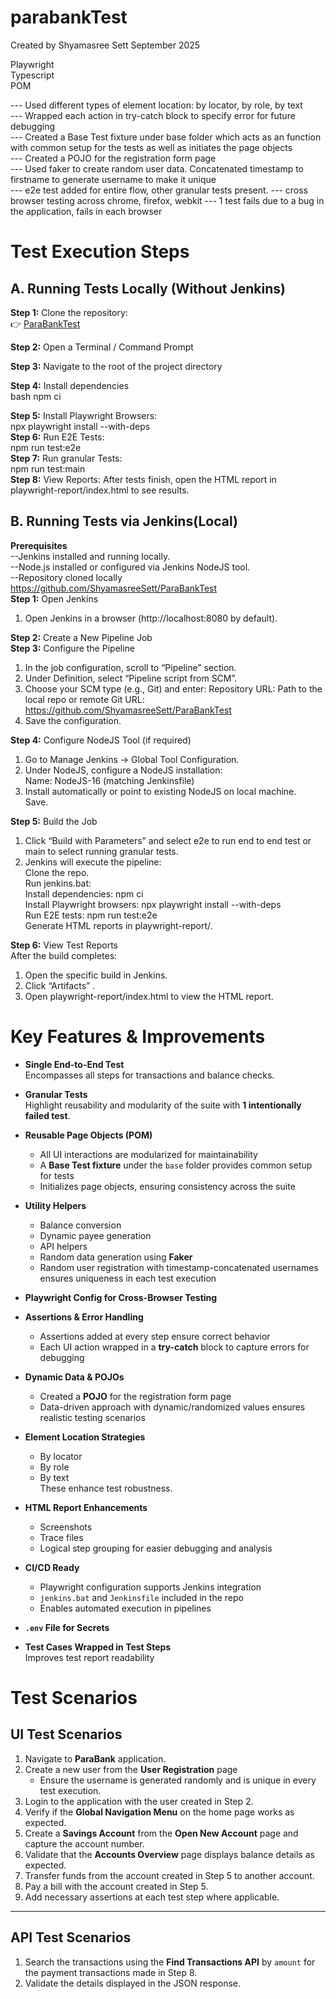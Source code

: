 # parabankTest

Created by Shyamasree Sett
September 2025


Playwright  
Typescript  
POM  

--- Used different types of element location: by locator, by role, by text  
--- Wrapped each action in try-catch block to specify error for future debugging  
--- Created a Base Test fixture under base folder which acts as an function with common setup for the tests as well as initiates the page objects  
--- Created a POJO for the registration form page  
--- Used faker to create random user data. Concatenated timestamp to firstname to generate username to make it unique  
--- e2e test added for entire flow, other granular tests present.
--- cross browser testing across chrome, firefox, webkit
--- 1 test fails due to a bug in the application, fails in each browser

# Test Execution Steps

## A. Running Tests Locally (Without Jenkins)

**Step 1:** Clone the repository:  
👉 [ParaBankTest](https://github.com/ShyamasreeSett/ParaBankTest)

**Step 2:** Open a Terminal / Command Prompt  

**Step 3:** Navigate to the root of the project directory  

**Step 4:** Install dependencies  
bash
npm ci  

**Step 5:** Install Playwright Browsers:  
 		npx playwright install --with-deps  
**Step 6:** Run E2E Tests:  
		npm run test:e2e  
**Step 7:** Run granular Tests:  
npm run test:main  
**Step 8:** View Reports:  After tests finish, open the HTML report in playwright-report/index.html to see results.  
## B. Running Tests via Jenkins(Local)  
**Prerequisites**  
--Jenkins installed and running locally.  
--Node.js installed or configured via Jenkins NodeJS tool.  
--Repository cloned locally  https://github.com/ShyamasreeSett/ParaBankTest  
**Step 1:**  Open Jenkins  
1. Open Jenkins in a browser (http://localhost:8080 by default).  


**Step 2:** Create a New Pipeline Job  
**Step 3:** Configure the Pipeline  
1. In the job configuration, scroll to “Pipeline” section.  
2. Under Definition, select “Pipeline script from SCM”.  
3. Choose your SCM type (e.g., Git) and enter:  Repository URL: Path to the local repo or remote Git URL: https://github.com/ShyamasreeSett/ParaBankTest  
4. Save the configuration.  


**Step 4:** Configure NodeJS Tool (if required)   
1. Go to Manage Jenkins → Global Tool Configuration.  
2. Under NodeJS, configure a NodeJS installation:  
Name: NodeJS-16 (matching Jenkinsfile)  
3. Install automatically or point to existing NodeJS on local machine.  
Save.  


**Step 5:** Build the Job  
1. Click “Build with Parameters” and select e2e to run end to end test or main to select running granular tests.  
2. Jenkins will execute the pipeline:  
Clone the repo.  
Run jenkins.bat:  
Install dependencies: npm ci  
Install Playwright browsers: npx playwright install --with-deps  
Run E2E tests: npm run test:e2e   
Generate HTML reports in playwright-report/.  

**Step 6:** View Test Reports  
After the build completes:  
1. Open the specific build in Jenkins.  
2. Click “Artifacts” .  
3. Open playwright-report/index.html to view the HTML report.  



# Key Features & Improvements

- **Single End-to-End Test**  
  Encompasses all steps for transactions and balance checks.

- **Granular Tests**  
  Highlight reusability and modularity of the suite with **1 intentionally failed test**.

- **Reusable Page Objects (POM)**  
  - All UI interactions are modularized for maintainability  
  - A **Base Test fixture** under the `base` folder provides common setup for tests  
  - Initializes page objects, ensuring consistency across the suite  

- **Utility Helpers**  
  - Balance conversion  
  - Dynamic payee generation  
  - API helpers  
  - Random data generation using **Faker**  
  - Random user registration with timestamp-concatenated usernames ensures uniqueness in each test execution  

- **Playwright Config for Cross-Browser Testing**

- **Assertions & Error Handling**  
  - Assertions added at every step ensure correct behavior  
  - Each UI action wrapped in a **try-catch** block to capture errors for debugging  

- **Dynamic Data & POJOs**  
  - Created a **POJO** for the registration form page  
  - Data-driven approach with dynamic/randomized values ensures realistic testing scenarios  

- **Element Location Strategies**  
  - By locator  
  - By role  
  - By text  
  These enhance test robustness.  

- **HTML Report Enhancements**  
  - Screenshots  
  - Trace files  
  - Logical step grouping for easier debugging and analysis  

- **CI/CD Ready**  
  - Playwright configuration supports Jenkins integration  
  - `jenkins.bat` and `Jenkinsfile` included in the repo  
  - Enables automated execution in pipelines  

- **`.env` File for Secrets**

- **Test Cases Wrapped in Test Steps**  
  Improves test report readability


# Test Scenarios

## UI Test Scenarios

1. Navigate to **ParaBank** application.  
2. Create a new user from the **User Registration** page  
   - Ensure the username is generated randomly and is unique in every test execution.  
3. Login to the application with the user created in Step 2.  
4. Verify if the **Global Navigation Menu** on the home page works as expected.  
5. Create a **Savings Account** from the **Open New Account** page and capture the account number.  
6. Validate that the **Accounts Overview** page displays balance details as expected.  
7. Transfer funds from the account created in Step 5 to another account.  
8. Pay a bill with the account created in Step 5.  
9. Add necessary assertions at each test step where applicable.  

---

## API Test Scenarios

1. Search the transactions using the **Find Transactions API** by `amount` for the payment transactions made in Step 8.  
2. Validate the details displayed in the JSON response.  
